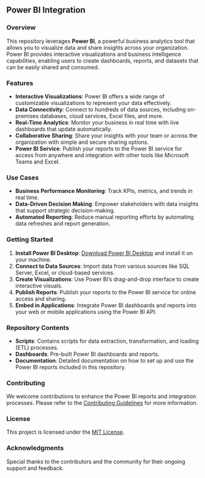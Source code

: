 ## Power BI Integration

### Overview

This repository leverages **Power BI**, a powerful business analytics tool that allows you to visualize data and share insights across your organization. Power BI provides interactive visualizations and business intelligence capabilities, enabling users to create dashboards, reports, and datasets that can be easily shared and consumed.

### Features

- **Interactive Visualizations**: Power BI offers a wide range of customizable visualizations to represent your data effectively.
- **Data Connectivity**: Connect to hundreds of data sources, including on-premises databases, cloud services, Excel files, and more.
- **Real-Time Analytics**: Monitor your business in real time with live dashboards that update automatically.
- **Collaborative Sharing**: Share your insights with your team or across the organization with simple and secure sharing options.
- **Power BI Service**: Publish your reports to the Power BI service for access from anywhere and integration with other tools like Microsoft Teams and Excel.

### Use Cases

- **Business Performance Monitoring**: Track KPIs, metrics, and trends in real time.
- **Data-Driven Decision Making**: Empower stakeholders with data insights that support strategic decision-making.
- **Automated Reporting**: Reduce manual reporting efforts by automating data refreshes and report generation.

### Getting Started

1. **Install Power BI Desktop**: [Download Power BI Desktop](https://powerbi.microsoft.com/desktop) and install it on your machine.
2. **Connect to Data Sources**: Import data from various sources like SQL Server, Excel, or cloud-based services.
3. **Create Visualizations**: Use Power BI’s drag-and-drop interface to create interactive visuals.
4. **Publish Reports**: Publish your reports to the Power BI service for online access and sharing.
5. **Embed in Applications**: Integrate Power BI dashboards and reports into your web or mobile applications using the Power BI API.

### Repository Contents

- **Scripts**: Contains scripts for data extraction, transformation, and loading (ETL) processes.
- **Dashboards**: Pre-built Power BI dashboards and reports.
- **Documentation**: Detailed documentation on how to set up and use the Power BI reports included in this repository.
### Contributing

We welcome contributions to enhance the Power BI reports and integration processes. Please refer to the [Contributing Guidelines](./CONTRIBUTING.md) for more information.

### License

This project is licensed under the [MIT License](./LICENSE).

### Acknowledgments

Special thanks to the contributors and the community for their ongoing support and feedback.
